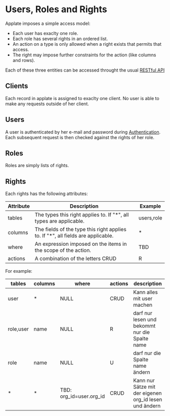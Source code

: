 # Users, Roles and Rights

Applate imposes a simple access model: 

* Each user has exaclty one role.
* Each role has several rights in an ordered list.
* An action on a type is only allowed when a right exists that permits that access.
* The right may impose further constraints for the action (like columns and rows).  

Each of these three entities can be accessed throught the usual [RESTful API](REST.md)

## Clients

Each record in applate is assigned to exaclty one client.
No user is able to make any requests outside of her client.

## Users

A user is authenticated by her e-mail and password during [Authentication](Authentication.md).
Each subsequent request is then checked against the rights of her role.

## Roles

Roles are simply lists of rights.

## Rights

Each rights has the following attributes:

|Attribute|Description|Example|
|---|---|---|
|tables|The types this right applies to. If "*", all types are applicable.|users,role|
|columns|The fields of the type this right applies to. If "*", all fields are applicable.|*|
|where|An expression imposed on the items in the scope of the action.|TBD|
|actions|A combination of the letters CRUD|R|

For example:

|tables|columns|where|actions|description|
|---|---|---|---|---|
|user|*|NULL|CRUD|Kann alles mit user machen|
|role,user|name|NULL|R|darf nur lesen und bekommt nur die Spalte name
|role|name|NULL|U|darf nur die Spalte name ändern
|*|*|TBD: org_id=user.org_id|CRUD|Kann nur Sätze mit der eigenen org_id lesen und ändern

